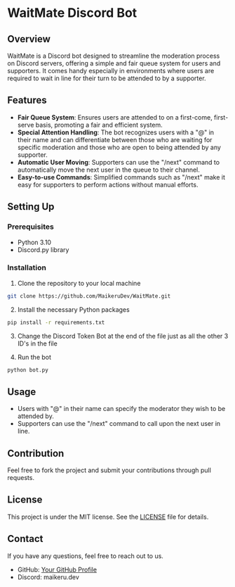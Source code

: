 # WaitMate Discord Bot

## Overview

WaitMate is a Discord bot designed to streamline the moderation process on Discord servers, offering a simple and fair queue system for users and supporters. It comes handy especially in environments where users are required to wait in line for their turn to be attended to by a supporter.

## Features

- **Fair Queue System**: Ensures users are attended to on a first-come, first-serve basis, promoting a fair and efficient system.
- **Special Attention Handling**: The bot recognizes users with a "@" in their name and can differentiate between those who are waiting for specific moderation and those who are open to being attended by any supporter.
- **Automatic User Moving**: Supporters can use the "/next" command to automatically move the next user in the queue to their channel.
- **Easy-to-use Commands**: Simplified commands such as "/next" make it easy for supporters to perform actions without manual efforts.

## Setting Up

### Prerequisites

- Python 3.10
- Discord.py library

### Installation

1. Clone the repository to your local machine
```sh
git clone https://github.com/MaikeruDev/WaitMate.git
```
2. Install the necessary Python packages
```sh
pip install -r requirements.txt
```
3. Change the Discord Token Bot at the end of the file just as all the other 3 ID's in the file

4. Run the bot
```sh
python bot.py
```

## Usage

- Users with "@" in their name can specify the moderator they wish to be attended by.
- Supporters can use the "/next" command to call upon the next user in line.

## Contribution

Feel free to fork the project and submit your contributions through pull requests.

## License

This project is under the MIT license. See the [LICENSE](LICENSE) file for details.

## Contact

If you have any questions, feel free to reach out to us.

- GitHub: [Your GitHub Profile](https://github.com/MaikeruDev)
- Discord: maikeru.dev
